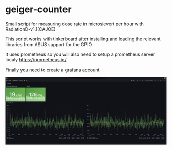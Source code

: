 # geiger-counter
Small script for measuring dose rate in microsievert per hour with RadiationD-v1.1(CAJOE)

This script works with tinkerboard after installing and loading the relevant libraries from ASUS support for the GPIO

It uses prometheus so you will also need to setup a prometheus server localy https://prometheus.io/

Finally you need to create a grafana account

![Alt text](https://github.com/sedzinfo/geiger-counter/blob/main/grafana.png)

